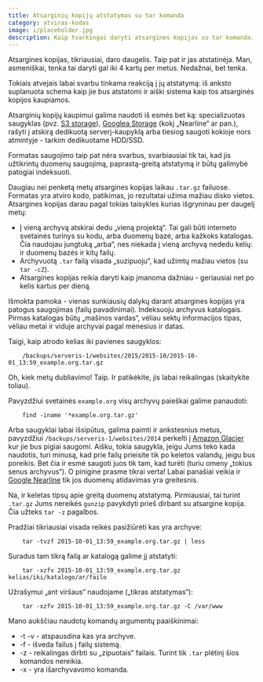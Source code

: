 ```yaml
---
title: Atsarginių kopijų atstatymas su tar komanda
category: atviras-kodas
image: i/placeholder.jpg
description: Kaip tvarkingai daryti atsargines kopijas su tar komanda. Kaip rasti tinkamą archyvą dideliame archyvų kataloge ir kaip tą archyvą atstatyti.
---
```


Atsargines kopijas, tikriausiai, daro daugelis. Taip pat ir jas atstatinėja. Man, asmeniškai, tenka tai daryti gal iki 4 kartų per metus. Nedažnai, bet tenka.

Tokiais atvejais labai svarbu tinkama reakciją į jų atstatymą: iš anksto suplanuota schema kaip jie bus atstatomi ir aiški sistema kaip tos atsarginės kopijos kaupiamos.

Atsarginių kopijų kaupimui galima naudoti iš esmės bet ką: specializuotas saugyklas (pvz. [S3 storage](https://aws.amazon.com/s3/)), [Googlea Storage](https://cloud.google.com/storage/) (kokį „Nearline“ ar pan.), rašyti į atskirą dedikuotą serverį-kaupyklą arba tiesiog saugoti kokioje nors atmintyje - tarkim dedikuotame HDD/SSD.

Formatas saugojimo taip pat nėra svarbus, svarbiausiai tik tai, kad jis užtikrintų duomenų saugojimą, paprastą-greitą atstatymą ir būtų galimybė patogiai indeksuoti.

Daugiau nei penketą metų atsargines kopijas laikau `.tar.gz` failuose. Formatas yra atviro kodo, patikimas, jo rezultatai užima mažiau disko vietos. Atsargines kopijas darau pagal tokias taisykles kurias išgryninau per daugelį metų:

* Į vieną archyvą atskirai dedu „vieną projektą“. Tai gali būti interneto svetainės turinys su kodu, arba duomenų bazė, arba kažkoks katalogas. Čia naudojau jungtuką „arba“, nes niekada į vieną archyvą nededu kelių: ir duomenų bazės ir kitų failų.
* Archyvuotą `.tar` failą visada „suzipuoju“, kad užimtų mažiau vietos (su `tar -cZ`).
* Atsargines kopijas reikia daryti kaip įmanoma dažniau - geriausiai net po kelis kartus per dieną.

Išmokta pamoka - vienas sunkiausių dalykų darant atsargines kopijas yra patogus saugojimas (failų pavadinimai). Indeksuoju archyvus katalogais. Pirmas katalogas būtų „mašinos vardas“, vėliau sektų informacijos tipas, vėliau metai ir viduje archyvai pagal mėnesius ir datas.

Taigi, kaip atrodo kelias iki pavienes saugyklos:

```
    /backups/serveris-1/websites/2015/2015-10/2015-10-01_13:59_example.org.tar.gz
```

Oh, kiek metų dubliavimo! Taip. Ir patikėkite, jis labai reikalingas (skaitykite toliau).

Pavyzdžiui svetainės `example.org` visų archyvų paieškai galime panaudoti:

```
    find -iname '*example.org.tar.gz'
```

Arba saugyklai labai išsipūtus, galima paimti ir ankstesnius metus, pavyzdžiui `/backups/serveris-1/websites/2014` perkelti į [Amazon Glacier](https://aws.amazon.com/glacier/) kur jie bus pigiai saugomi. Aišku, tokia saugykla, jeigu Jums teko kada naudotis, turi minusą, kad prie failų prieisite tik po keletos valandų, jeigu bus poreikis. Bet čia ir esmė saugoti juos tik tam, kad turėti (turiu omeny „tokius senus archyvus“). O pinigine prasme tikrai verta! Labai panašiai veikia ir [Google Nearline](https://cloud.google.com/storage/docs/nearline?hl=en) tik jos duomenų atidavimas yra greitesnis.

Na, ir keletas tipsų apie greitą duomenų atstatymą. Pirmiausiai, tai turint `.tar.gz` Jums nereikės `gunzip` pavykdyti prieš dirbant su atsargine kopija. Čia užteks `tar -z` pagalbos.

Pradžiai tikriausiai visada reikės pasižiūrėti kas yra archyve:

```
    tar -tvzf 2015-10-01_13:59_example.org.tar.gz | less
```

Suradus tam tikrą failą ar katalogą galime jį atstatyti:

```
    tar -xzfv 2015-10-01_13:59_example.org.tar.gz kelias/iki/katalogo/ar/failo
```

Užrašymui „ant viršaus“ naudojame („tikras atstatymas“):

```
    tar -xzfv 2015-10-01_13:59_example.org.tar.gz -C /var/www
```

Mano aukščiau naudotų komandų argumentų paaiškinimai:

* -t -v - atspausdina kas yra archyve.
* -f - išveda failus į failų sistemą.
* -z - reikalingas dirbti su „zipuotais“ failais. Turint tik `.tar` plėtinį šios komandos nereikia.
* -x - yra išarchyvavomo komanda.
